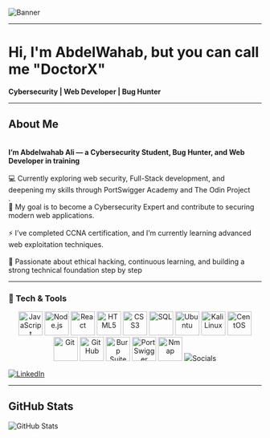 <!-- ============================= -->
<!--          BANNER SECTION       -->
<!-- ============================= -->

![Banner]()

---

<!-- ============================= -->
<!--          INTRODUCTION         -->
<!-- ============================= -->

# Hi, I'm AbdelWahab, but you can call me "DoctorX" 
**Cybersecurity | Web Developer | Bug Hunter**

---

<!-- ============================= -->
<!--             ABOUT ME          -->
<!-- ============================= -->

## About Me  
<br>**I’m Abdelwahab Ali — a Cybersecurity Student, Bug Hunter, and Web Developer in training**</br>
<br>💻 Currently exploring web security, Full-Stack development, and deepening my skills through PortSwigger Academy and The Odin Project</br>.
<br>🎯 My goal is to become a Cybersecurity Expert and contribute to securing modern web applications.</br>
<br>⚡ I’ve completed CCNA certification, and I’m currently learning advanced web exploitation techniques.</br>
<br>🚀 Passionate about ethical hacking, continuous learning, and building a strong technical foundation step by step  </br>

---

<!-- ============================= -->
<!--         TECH & TOOLS          -->
<!-- ============================= -->

### 🧰 Tech & Tools

<p align="center">
  <img src="https://cdn.simpleicons.org/javascript/F7DF1E/222" width="48" height="48" alt="JavaScript" />
  <img src="https://cdn.simpleicons.org/nodedotjs/83CD29/222" width="48" height="48" alt="Node.js" />
  <img src="https://cdn.simpleicons.org/react/61DAFB/222" width="48" height="48" alt="React" />
  <img src="https://cdn.simpleicons.org/html5/E34F26/222" width="48" height="48" alt="HTML5" />
  <img src="https://cdn.simpleicons.org/css3/1572B6/222" width="48" height="48" alt="CSS3" />
  <img src="https://cdn.simpleicons.org/mysql/00758F/222" width="48" height="48" alt="SQL" />
  <img src="https://cdn.simpleicons.org/ubuntu/E95420/222" width="48" height="48" alt="Ubuntu" />
  <img src="https://cdn.simpleicons.org/kalilinux/268BEE/222" width="48" height="48" alt="Kali Linux" />
  <img src="https://cdn.simpleicons.org/centos/932279/222" width="48" height="48" alt="CentOS" />
  <img src="https://cdn.simpleicons.org/git/F05032/222" width="48" height="48" alt="Git" />
  <img src="https://cdn.simpleicons.org/github/ffffff/222" width="48" height="48" alt="GitHub" />
  <img src="https://cdn.simpleicons.org/burpsuite/FF6F00/222" width="48" height="48" alt="Burp Suite" />
  <img src="https://cdn.simpleicons.org/portswigger/FF6F00/222" width="48" height="48" alt="PortSwigger" />
  <img src="https://cdn.simpleicons.org/nmap/00BFFF/222" width="48" height="48" alt="Nmap" />
  <img src="https://cdn.simpleicons.org/cisco/1BA0D7/
---

<!-- ============================= -->
<!--           MY PROJECTS         -->
<!-- ============================= -->

<!-- ============================= -->
<!--           WIP PROJECTS        -->
<!-- =========

<!-- ============================= -->
<!--          CONNECT WITH ME      -->
<!-- ============================= -->

## Socials

[![LinkedIn](https://img.shields.io/badge/LinkedIn-0077B5?logo=linkedin&logoColor=white)]([INSERT_LINKEDIN_URL](https://www.linkedin.com/in/abdelwhab-ali-076b8a316/))  
  

---

<!-- ============================= -->
<!--           GITHUB STATS        -->
<!-- ============================= -->

## GitHub Stats  

![GitHub Stats](https://github-readme-stats.vercel.app/api?username=DoctorX-404&show_icons=true&theme=tokyonight)
